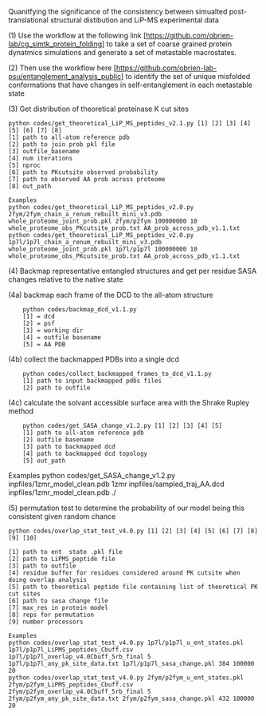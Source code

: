 Quanitfying the significance of the consistency between simualted post-translational structural distibution and LiP-MS experimental data

(1) Use the workflow at the following link [https://github.com/obrien-lab/cg_simtk_protein_folding] to take a set of coarse grained protein dynatmics simulations and generate a set of metastable macrostates. 

(2) Then use the workflow here [https://github.com/obrien-lab-psu/entanglement_analysis_public] to identify the set of unique misfolded conformations that have changes in self-entanglement in each metastable state

(3) Get distribution of theoretical proteinase K cut sites

    python codes/get_theoretical_LiP_MS_peptides_v2.1.py [1] [2] [3] [4] [5] [6] [7] [8]
    [1] path to all-atom reference pdb
    [2] path to join prob pkl file
    [3] outfile_basename
    [4] num iterations
    [5] nproc
    [6] path to PKcutsite observed probability
    [7] path to observed AA prob across proteome
    [8] out_path

    Examples
    python codes/get_theoretical_LiP_MS_peptides_v2.0.py 2fym/2fym_chain_a_renum_rebuilt_mini_v3.pdb whole_proteome_joint_prob.pkl 2fym/p2fym 100000000 10 whole_proteome_obs_PKcutsite_prob.txt AA_prob_across_pdb_v1.1.txt
    python codes/get_theoretical_LiP_MS_peptides_v2.0.py 1p7l/1p7l_chain_a_renum_rebuilt_mini_v3.pdb whole_proteome_joint_prob.pkl 1p7l/p1p7l 100000000 10 whole_proteome_obs_PKcutsite_prob.txt AA_prob_across_pdb_v1.1.txt


(4) Backmap representative entangled structures and get per residue SASA changes relative to the native state

(4a) backmap each frame of the DCD to the all-atom structure

        python codes/backmap_dcd_v1.1.py
        [1] = dcd
        [2] = psf
        [3] = working dir
        [4] = outfile basename
        [5] = AA PDB

(4b) collect the backmapped PDBs into a single dcd

        python codes/collect_backmapped_frames_to_dcd_v1.1.py
        [1] path to input backmapped pdbs files
        [2] path to outfile


(4c) calculate the solvant accessible surface area with the Shrake Rupley method

        python codes/get_SASA_change_v1.2.py [1] [2] [3] [4] [5]
        [1] path to all-atom reference pdb
        [2] outfile basename
        [3] path to backmapped dcd
        [4] path to backmapped dcd topology
        [5] out_path

Examples
python codes/get_SASA_change_v1.2.py inpfiles/1zmr_model_clean.pdb 1zmr inpfiles/sampled_traj_AA.dcd inpfiles/1zmr_model_clean.pdb ./


(5) permutation test to determine the probability of our model being this consistent given random chance

    python codes/overlap_stat_test_v4.0.py [1] [2] [3] [4] [5] [6] [7] [8] [9] [10]

    [1] path to ent  state .pkl file
    [2] path to LiPMS_peptide file
    [3] path to outfile
    [4] residue buffer for residues considered around PK cutsite when doing overlap analysis
    [5] path to theoretical peptide file containing list of theoretical PK cut sites
    [6] path to sasa change file
    [7] max_res in protein model
    [8] reps for permutation 
    [9] number processors

    Examples
    python codes/overlap_stat_test_v4.0.py 1p7l/p1p7l_u_ent_states.pkl 1p7l/p1p7l_LiPMS_peptides_Cbuff.csv 1p7l/p1p7l_overlap_v4.0Cbuff_5rb_final 5 1p7l/p1p7l_any_pk_site_data.txt 1p7l/p1p7l_sasa_change.pkl 384 100000 20
    python codes/overlap_stat_test_v4.0.py 2fym/p2fym_u_ent_states.pkl 2fym/p2fym_LiPMS_peptides_Cbuff.csv 2fym/p2fym_overlap_v4.0Cbuff_5rb_final 5 2fym/p2fym_any_pk_site_data.txt 2fym/p2fym_sasa_change.pkl 432 100000 20
